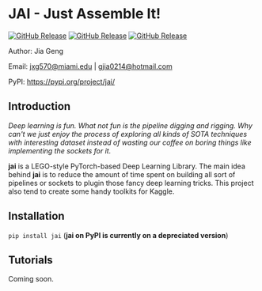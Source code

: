 # JAI - Just Assemble It!


[![GitHub Release](https://img.shields.io/badge/Language-Python-blue.svg)]()
[![GitHub Release](https://img.shields.io/badge/Status-Beta-yellow.svg)]()
[![GitHub Release](https://img.shields.io/badge/Version-v0.1pre-green.svg)]()


Author: Jia Geng

Email: jxg570@miami.edu | gjia0214@hotmail.com

PyPI: https://pypi.org/project/jai/

## Introduction

*Deep learning is fun. What not fun is the pipeline digging and rigging. Why can't we just enjoy the process
 of exploring all kinds of SOTA techniques with interesting dataset instead of wasting our coffee on boring things like implementing the sockets for it.*

**jai** is a LEGO-style PyTorch-based Deep Learning Library. 
The main idea behind **jai** is to reduce the amount of time spent on building all sort of pipelines or sockets to plugin those fancy deep learning tricks. This project also tend to create some handy toolkits for Kaggle.

## Installation

`pip install jai` (**jai on PyPI is currently on a depreciated version**)

## Tutorials 

Coming soon.








